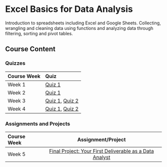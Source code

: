 
# Excel Basics for Data Analysis

Introduction to spreadsheets including Excel and Google Sheets. Collecting, wrangling and cleaning data using functions and analyzing data through filtering, sorting and pivot tables.

## Course Content

### Quizzes

| Course Week | Quiz|
| :--- | :--- |
| Week 1 | [Quiz 1](Quizzes/Introduction-to-spreadsheets-for-data-analysis.md) |
| Week 2 | [Quiz 1](Quizzes/Getting-started-using-spreadsheets.md) |
| Week 3 | [Quiz 1](Quizzes/Basics-of-data-quality-and-privacy.md), [Quiz 2](Cleaning-data.md) |
| Week 4 | [Quiz 1](Data-analysis-basics-filtering-and-sorting-data.md), [Quiz 2](Using-pivot-tables.md) |

### Assignments and Projects

| Course Week | Assignment/Project|
| :--- | :---: |
| Week 5 | [Final Project: Your First Deliverable as a Data Analyst](Assignments/) |
